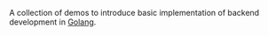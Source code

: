 A collection of demos to introduce basic implementation of backend development in [Golang](https://golang.org/).
